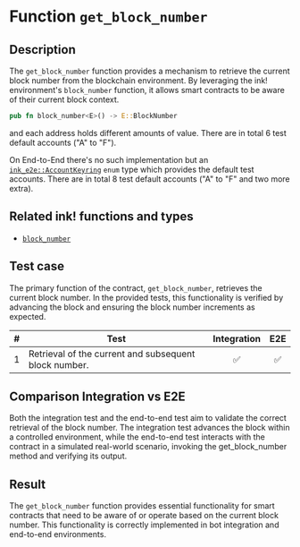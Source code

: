 # Function `get_block_number`

## Description

The `get_block_number` function provides a mechanism to retrieve the current block number from the blockchain environment. By leveraging the ink! environment's `block_number` function, it allows smart contracts to be aware of their current block context.

```rust
pub fn block_number<E>() -> E::BlockNumber
```

and each address holds different amounts of value. There are in total 6 test default accounts ("A" to "F").

On End-to-End there's no such implementation but an [`ink_e2e::AccountKeyring`](https://paritytech.github.io/ink/ink_e2e/enum.AccountKeyring.html) `enum` type which provides the default test accounts. There are in total 8 test default accounts ("A" to "F" and two more extra).

## Related ink! functions and types

- [`block_number`](https://paritytech.github.io/ink/ink_env/fn.block_number.html)

## Test case

The primary function of the contract, `get_block_number`, retrieves the current block number. In the provided tests, this functionality is verified by advancing the block and ensuring the block number increments as expected.

| \#  | Test                                                            | Integration | E2E |
| --- | --------------------------------------------------------------- | :---------: | :-: |
| 1   | Retrieval of the current and subsequent block number.           |     ✅      | ✅  |


## Comparison Integration vs E2E

Both the integration test and the end-to-end test aim to validate the correct retrieval of the block number. The integration test advances the block within a controlled environment, while the end-to-end test interacts with the contract in a simulated real-world scenario, invoking the get_block_number method and verifying its output.

## Result

The `get_block_number` function provides essential functionality for smart contracts that need to be aware of or operate based on the current block number. This functionality is correctly implemented in bot integration and end-to-end environments.
